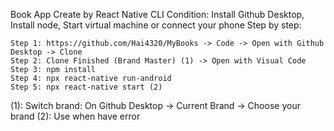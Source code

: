 
Book App
Create by React Native CLI
Condition: Install Github Desktop, Install node, Start virtual machine or connect your phone
Step by step:

    Step 1: https://github.com/Hai4320/MyBooks -> Code -> Open with Github Desktop -> Clone
    Step 2: Clone Finished (Brand Master) (1) -> Open with Visual Code
    Step 3: npm install
    Step 4: npx react-native run-android
    Step 5: npx react-native start (2)
    
(1): Switch brand: On Github Desktop -> Current Brand -> Choose your brand
(2): Use when have error
